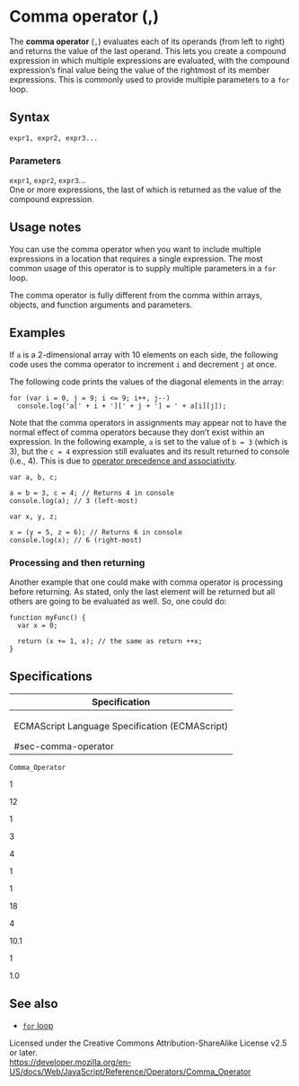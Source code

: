 Comma operator (,)
==================

The **comma operator** (`,`) evaluates each of its operands (from left to right) and returns the value of the last operand. This lets you create a compound expression in which multiple expressions are evaluated, with the compound expression’s final value being the value of the rightmost of its member expressions. This is commonly used to provide multiple parameters to a `for` loop.

Syntax
------

    expr1, expr2, expr3...

### Parameters

`expr1`, `expr2`, `expr3`…  
One or more expressions, the last of which is returned as the value of the compound expression.

Usage notes
-----------

You can use the comma operator when you want to include multiple expressions in a location that requires a single expression. The most common usage of this operator is to supply multiple parameters in a `for` loop.

The comma operator is fully different from the comma within arrays, objects, and function arguments and parameters.

Examples
--------

If `a` is a 2-dimensional array with 10 elements on each side, the following code uses the comma operator to increment `i` and decrement `j` at once.

The following code prints the values of the diagonal elements in the array:

    for (var i = 0, j = 9; i <= 9; i++, j--)
      console.log('a[' + i + '][' + j + '] = ' + a[i][j]);

Note that the comma operators in assignments may appear not to have the normal effect of comma operators because they don’t exist within an expression. In the following example, `a` is set to the value of `b = 3` (which is 3), but the `c = 4` expression still evaluates and its result returned to console (i.e., 4). This is due to [operator precedence and associativity](operator_precedence).

    var a, b, c;

    a = b = 3, c = 4; // Returns 4 in console
    console.log(a); // 3 (left-most)

    var x, y, z;

    x = (y = 5, z = 6); // Returns 6 in console
    console.log(x); // 6 (right-most)

### Processing and then returning

Another example that one could make with comma operator is processing before returning. As stated, only the last element will be returned but all others are going to be evaluated as well. So, one could do:

    function myFunc() {
      var x = 0;

      return (x += 1, x); // the same as return ++x;
    }

Specifications
--------------

<table><colgroup><col style="width: 100%" /></colgroup><thead><tr class="header"><th>Specification</th></tr></thead><tbody><tr class="odd"><td><p>ECMAScript Language Specification (ECMAScript)<br />
</p><span class="small">#sec-comma-operator</span></td></tr></tbody></table>

`Comma_Operator`

1

12

1

3

4

1

1

18

4

10.1

1

1.0

See also
--------

-   [`for` loop](../statements/for)

Licensed under the Creative Commons Attribution-ShareAlike License v2.5 or later.  
<a href="https://developer.mozilla.org/en-US/docs/Web/JavaScript/Reference/Operators/Comma_Operator" class="_attribution-link">https://developer.mozilla.org/en-US/docs/Web/JavaScript/Reference/Operators/Comma_Operator</a>
